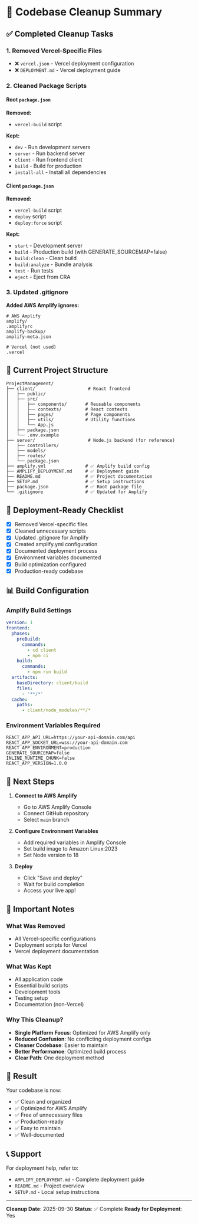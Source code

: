 # 🧹 Codebase Cleanup Summary

## ✅ Completed Cleanup Tasks

### 1. **Removed Vercel-Specific Files**
- ❌ `vercel.json` - Vercel deployment configuration
- ❌ `DEPLOYMENT.md` - Vercel deployment guide

### 2. **Cleaned Package Scripts**

#### Root `package.json`
**Removed:**
- `vercel-build` script

**Kept:**
- `dev` - Run development servers
- `server` - Run backend server
- `client` - Run frontend client
- `build` - Build for production
- `install-all` - Install all dependencies

#### Client `package.json`
**Removed:**
- `vercel-build` script
- `deploy` script
- `deploy:force` script

**Kept:**
- `start` - Development server
- `build` - Production build (with GENERATE_SOURCEMAP=false)
- `build:clean` - Clean build
- `build:analyze` - Bundle analysis
- `test` - Run tests
- `eject` - Eject from CRA

### 3. **Updated .gitignore**

**Added AWS Amplify ignores:**
```
# AWS Amplify
amplify/
.amplifyrc
amplify-backup/
amplify-meta.json

# Vercel (not used)
.vercel
```

## 📁 Current Project Structure

```
ProjectManagement/
├── client/                    # React frontend
│   ├── public/
│   ├── src/
│   │   ├── components/       # Reusable components
│   │   ├── contexts/         # React contexts
│   │   ├── pages/            # Page components
│   │   ├── utils/            # Utility functions
│   │   └── App.js
│   ├── package.json
│   └── .env.example
├── server/                    # Node.js backend (for reference)
│   ├── controllers/
│   ├── models/
│   ├── routes/
│   └── package.json
├── amplify.yml               # ✅ Amplify build config
├── AMPLIFY_DEPLOYMENT.md     # ✅ Deployment guide
├── README.md                 # ✅ Project documentation
├── SETUP.md                  # ✅ Setup instructions
├── package.json              # ✅ Root package file
└── .gitignore                # ✅ Updated for Amplify
```

## 🎯 Deployment-Ready Checklist

- [x] Removed Vercel-specific files
- [x] Cleaned unnecessary scripts
- [x] Updated .gitignore for Amplify
- [x] Created amplify.yml configuration
- [x] Documented deployment process
- [x] Environment variables documented
- [x] Build optimization configured
- [x] Production-ready codebase

## 📊 Build Configuration

### Amplify Build Settings
```yaml
version: 1
frontend:
  phases:
    preBuild:
      commands:
        - cd client
        - npm ci
    build:
      commands:
        - npm run build
  artifacts:
    baseDirectory: client/build
    files:
      - '**/*'
  cache:
    paths:
      - client/node_modules/**/*
```

### Environment Variables Required
```
REACT_APP_API_URL=https://your-api-domain.com/api
REACT_APP_SOCKET_URL=wss://your-api-domain.com
REACT_APP_ENVIRONMENT=production
GENERATE_SOURCEMAP=false
INLINE_RUNTIME_CHUNK=false
REACT_APP_VERSION=1.0.0
```

## 🚀 Next Steps

1. **Connect to AWS Amplify**
   - Go to AWS Amplify Console
   - Connect GitHub repository
   - Select `main` branch

2. **Configure Environment Variables**
   - Add required variables in Amplify Console
   - Set build image to Amazon Linux:2023
   - Set Node version to 18

3. **Deploy**
   - Click "Save and deploy"
   - Wait for build completion
   - Access your live app!

## 📝 Important Notes

### What Was Removed
- All Vercel-specific configurations
- Deployment scripts for Vercel
- Vercel deployment documentation

### What Was Kept
- All application code
- Essential build scripts
- Development tools
- Testing setup
- Documentation (non-Vercel)

### Why This Cleanup?
- **Single Platform Focus**: Optimized for AWS Amplify only
- **Reduced Confusion**: No conflicting deployment configs
- **Cleaner Codebase**: Easier to maintain
- **Better Performance**: Optimized build process
- **Clear Path**: One deployment method

## 🎉 Result

Your codebase is now:
- ✅ Clean and organized
- ✅ Optimized for AWS Amplify
- ✅ Free of unnecessary files
- ✅ Production-ready
- ✅ Easy to maintain
- ✅ Well-documented

## 📞 Support

For deployment help, refer to:
- `AMPLIFY_DEPLOYMENT.md` - Complete deployment guide
- `README.md` - Project overview
- `SETUP.md` - Local setup instructions

---

**Cleanup Date**: 2025-09-30
**Status**: ✅ Complete
**Ready for Deployment**: Yes
